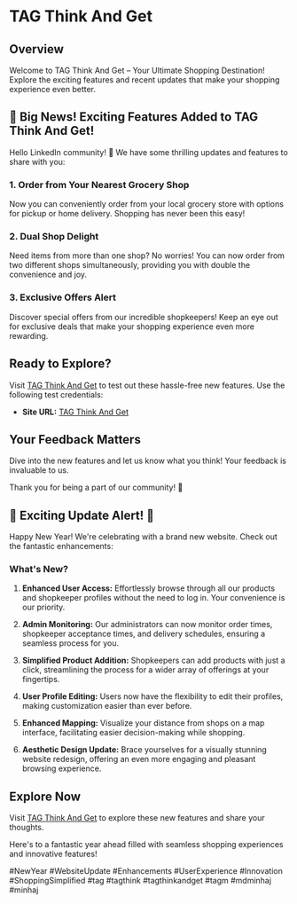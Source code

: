 # TAG Think And Get

## Overview

Welcome to TAG Think And Get – Your Ultimate Shopping Destination! Explore the exciting features and recent updates that make your shopping experience even better.

## 🚀 Big News! Exciting Features Added to TAG Think And Get!

Hello LinkedIn community! 👋 We have some thrilling updates and features to share with you:

### 1. Order from Your Nearest Grocery Shop

Now you can conveniently order from your local grocery store with options for pickup or home delivery. Shopping has never been this easy!

### 2. Dual Shop Delight

Need items from more than one shop? No worries! You can now order from two different shops simultaneously, providing you with double the convenience and joy.

### 3. Exclusive Offers Alert

Discover special offers from our incredible shopkeepers! Keep an eye out for exclusive deals that make your shopping experience even more rewarding.

## Ready to Explore?

Visit [TAG Think And Get](https://tagthinkandget.com/home) to test out these hassle-free new features. Use the following test credentials:

- **Site URL:** [TAG Think And Get](https://tagthinkandget.com/home)

## Your Feedback Matters

Dive into the new features and let us know what you think! Your feedback is invaluable to us.

Thank you for being a part of our community! 🙌

## 🚀 Exciting Update Alert! 🚀

Happy New Year! We're celebrating with a brand new website. Check out the fantastic enhancements:

### What's New?

1. **Enhanced User Access:** Effortlessly browse through all our products and shopkeeper profiles without the need to log in. Your convenience is our priority.

2. **Admin Monitoring:** Our administrators can now monitor order times, shopkeeper acceptance times, and delivery schedules, ensuring a seamless process for you.

3. **Simplified Product Addition:** Shopkeepers can add products with just a click, streamlining the process for a wider array of offerings at your fingertips.

4. **User Profile Editing:** Users now have the flexibility to edit their profiles, making customization easier than ever before.

5. **Enhanced Mapping:** Visualize your distance from shops on a map interface, facilitating easier decision-making while shopping.

6. **Aesthetic Design Update:** Brace yourselves for a visually stunning website redesign, offering an even more engaging and pleasant browsing experience.

## Explore Now

Visit [TAG Think And Get](https://tagthinkandget.com) to explore these new features and share your thoughts.

Here's to a fantastic year ahead filled with seamless shopping experiences and innovative features!

#NewYear #WebsiteUpdate #Enhancements #UserExperience #Innovation #ShoppingSimplified #tag #tagthink #tagthinkandget #tagm #mdminhaj #minhaj
